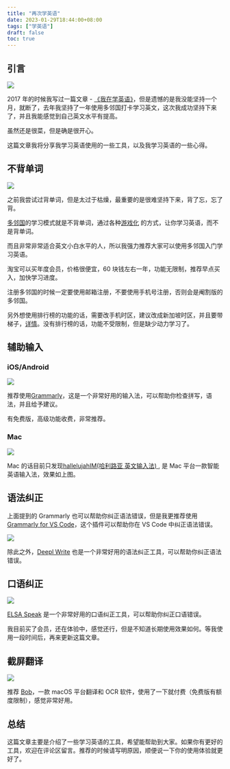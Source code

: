 ```yaml
---
title: "再次学英语"
date: 2023-01-29T18:44:00+08:00
tags: ["学英语"] 
draft: false
toc: true
---
```


## 引言

![](https://img.forecho.com/zRIEch.png)

2017 年的时候我写过一篇文章 - [《我在学英语》](https://blog.forecho.com/i-am-learning-english.html)，但是遗憾的是我没能坚持一个月，就断了，去年我坚持了一年使用多邻国打卡学习英文，这次我成功坚持下来了，并且我能感觉到自己英文水平有提高。

虽然还是很菜，但是确是很开心。

这篇文章我将分享我学习英语使用的一些工具，以及我学习英语的一些心得。

<!--more-->

## 不背单词

![](https://img.forecho.com/DFcW0L.PNG)

之前我尝试过背单词，但是太过于枯燥，最重要的是很难坚持下来，背了忘，忘了背。

[多邻国](https://www.duolingo.com/)的学习模式就是不背单词，通过各种[游戏化](https://blog.forecho.com/readeep-014.html) 的方式，让你学习英语，而不是背单词。

而且非常非常适合英文小白水平的人，所以我强力推荐大家可以使用多邻国入门学习英语。

淘宝可以买年度会员，价格很便宜，60 块钱左右一年，功能无限制，推荐早点买入，加快学习进度。

注册多邻国的时候一定要使用邮箱注册，不要使用手机号注册，否则会是阉割版的多邻国。

另外想使用排行榜的功能的话，需要改手机时区，建议改成新加坡时区，并且要带梯子，[详情](https://twitter.com/meetliby/status/1619560470654124033?s=46&t=tKlM4uin3-3a6eAuVLvGxw)。没有排行榜的话，功能不受限制，但是缺少动力学习了。

## 辅助输入

### iOS/Android

![](https://img.forecho.com/a7Czf8.jpg)

推荐使用[Grammarly](https://www.grammarly.com/)，这是一个非常好用的输入法，可以帮助你检查拼写，语法，并且给予建议。

有免费版，高级功能收费，非常推荐。

### Mac

![](https://img.forecho.com/Cp1V65.png)

Mac 的话目前只发现[hallelujahIM(哈利路亚 英文输入法) ](https://github.com/dongyuwei/hallelujahIM), 是 Mac 平台一款智能英语输入法，效果如上图。


## 语法纠正

上面提到的 Grammarly 也可以帮助你纠正语法错误，但是我更推荐使用 [Grammarly for VS Code](https://marketplace.visualstudio.com/items?itemName=znck.grammarly)，这个插件可以帮助你在 VS Code 中纠正语法错误。

![](https://img.forecho.com/HR1AyH.png)

除此之外，[Deepl Write](https://www.deepl.com/write) 也是一个非常好用的语法纠正工具，可以帮助你纠正语法错误。


## 口语纠正

![](https://img.forecho.com/LpJojZ.png)

[ELSA Speak](https://share.elsanow.io/TS1YGQvfTwb) 是一个非常好用的口语纠正工具，可以帮助你纠正口语错误。

我目前买了会员，还在体验中，感觉还行，但是不知道长期使用效果如何。等我使用一段时间后，再来更新这篇文章。

## 截屏翻译

![](https://img.forecho.com/Fd8alu.png)

推荐 [Bob](https://bobtranslate.com/)，一款 macOS 平台翻译和 OCR 软件，使用了一下就付费（免费版有额度限制），感觉非常好用。


## 总结

这篇文章主要是介绍了一些学习英语的工具，希望能帮助到大家。如果你有更好的工具，欢迎在评论区留言。推荐的时候请写明原因，顺便说一下你的使用体验就更好了。